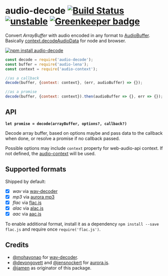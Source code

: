 # audio-decode [![Build Status](https://travis-ci.org/audiojs/audio-decode.svg?branch=master)](https://travis-ci.org/audiojs/audio-decode) [![unstable](https://img.shields.io/badge/stability-unstable-orange.svg)](http://github.com/badges/stability-badges) [![Greenkeeper badge](https://badges.greenkeeper.io/audiojs/audio-decode.svg)](https://greenkeeper.io/)

Convert _ArrayBuffer_ with audio encoded in any format to [AudioBuffer](https://github.com/audiojs/audio-buffer). Basically [context.decodeAudioData](https://developer.mozilla.org/en-US/docs/Web/API/AudioContext/decodeAudioData) for node and browser.

[![npm install audio-decode](https://nodei.co/npm/audio-decode.png?mini=true)](https://npmjs.org/package/audio-decode/)

```js
const decode = require('audio-decode');
const buffer = require('audio-lena');
const context = require('audio-context');

//as a callback
decode(buffer, {context: context}, (err, audioBuffer) => {});

//as a promise
decode(buffer, {context: context}).then(audioBuffer => {}, err => {});
```

## API

**`let promise = decode(arrayBuffer, options?, callback?)`**

Decode array buffer, based on options maybe and pass data to the callback when done, or resolve a promise if no callback passed.

Possible options may include `context` property for web-audio-api context. If not defined, the [audio-context](https://npmjs.org/package/audio-context) will be used.

## Supported formats

Shipped by default:

* [x] _wav_ via [wav-decoder](https://github.com/mohayonao/wav-decoder)
* [x] _mp3_ via [aurora mp3](https://github.com/audiocogs/mp3.js)
* [x] _flac_ via [flac.js](https://github.com/audiocogs/flac.js)
* [x] _alac_ via [alac.js](https://github.com/audiocogs/alac.js)
* [x] _aac_ via [aac.js](https://github.com/audiocogs/aac.js)

To enable additional format, install it as a dependency `npm install --save flac.js` and require once `require('flac.js')`.


## Credits

* [@mohayonao](https://github.com/mohayonao/) for [wav-decoder](https://github.com/mohayonao/wav-decoder).
* [@devongovett](https://github.com/devongovett) and [@jensnockert](https://github.com/jensnockert) for [aurora.js](https://github.com/audiocogs/aurora.js).
* [@jamen](https://github.com/jamen) as originator of this package.

